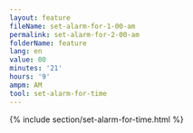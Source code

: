 ```yaml
---
layout: feature
fileName: set-alarm-for-1-00-am
permalink: set-alarm-for-2-00-am
folderName: feature
lang: en
value: 00
minutes: '21'
hours: '9'
ampm: AM
tool: set-alarm-for-time
---
```


{% include section/set-alarm-for-time.html %}
